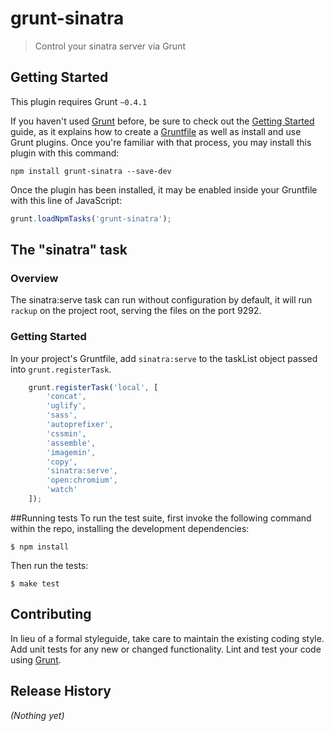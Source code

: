 # grunt-sinatra

> Control your sinatra server via Grunt

## Getting Started
This plugin requires Grunt `~0.4.1` 

If you haven't used [Grunt](http://gruntjs.com/) before, be sure to check out the [Getting Started](http://gruntjs.com/getting-started) guide, as it explains how to create a [Gruntfile](http://gruntjs.com/sample-gruntfile) as well as install and use Grunt plugins. Once you're familiar with that process, you may install this plugin with this command:

```shell
npm install grunt-sinatra --save-dev
```

Once the plugin has been installed, it may be enabled inside your Gruntfile with this line of JavaScript:

```js
grunt.loadNpmTasks('grunt-sinatra');
```

## The "sinatra" task

### Overview
The sinatra:serve task can run without configuration by default, it will run `rackup` on the project root, serving the files on the port 9292.

### Getting Started
In your project's Gruntfile, add `sinatra:serve` to the taskList object passed into `grunt.registerTask`.

```js
	grunt.registerTask('local', [
		'concat',
		'uglify',
		'sass',
		'autoprefixer',
		'cssmin',
		'assemble',
		'imagemin',
		'copy',
		'sinatra:serve',
		'open:chromium',
		'watch'
	]);
```

##Running tests
To run the test suite, first invoke the following command within the repo, installing the development dependencies:
```shell
$ npm install
```
Then run the tests:
```shell
$ make test
```

## Contributing
In lieu of a formal styleguide, take care to maintain the existing coding style. Add unit tests for any new or changed functionality. Lint and test your code using [Grunt](http://gruntjs.com/).

## Release History
_(Nothing yet)_
